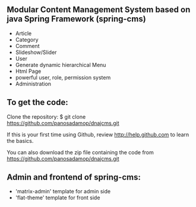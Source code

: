 Modular Content Management System based on java Spring Framework (spring-cms)
-------------------

- Article
- Category
- Comment
- Slideshow/Slider
- User
- Generate dynamic hierarchical Menu
- Html Page
- powerful user, role, permission system
- Administration


To get the code:
-------------------
Clone the repository:
$ git clone https://github.com/panosadamop/dnajcms.git

If this is your first time using Github, review http://help.github.com to learn the basics.

You can also download the zip file containing the code from https://github.com/panosadamop/dnajcms.git


Admin and frontend of spring-cms:
-------------------
- 'matrix-admin' template for admin side
- 'flat-theme' template for front side
